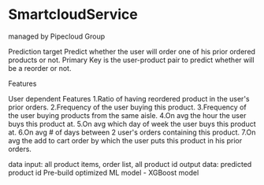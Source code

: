 # SmartcloudService
managed by Pipecloud Group 

Prediction target
Predict whether the user will order one of his prior ordered products or not. Primary Key is the user-product pair to predict 
whether will be a reorder or not.

Features

User dependent Features
1.Ratio of having reordered product in the user's prior orders.
2.Frequency of the user buying this product.
3.Frequency of the user buying products from the same aisle.
4.On avg the hour the user buys this product at.
5.On avg which day of week the user buys this product at.
6.On avg # of days between 2 user's orders containing this product.
7.On avg the add to cart order by which the user puts this product in his prior orders.

data input: all product items, order list, all product id
output data: predicted product id
Pre-build optimized ML model 
        - XGBoost model
